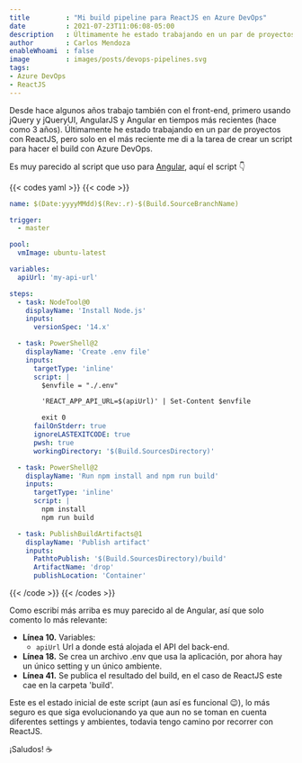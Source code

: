 ```yaml
---
title         : "Mi build pipeline para ReactJS en Azure DevOps"
date          : 2021-07-23T11:06:08-05:00
description   : Últimamente he estado trabajando en un par de proyectos con ReactJS, pero solo en el más reciente me di a la tarea de crear un script para hacer el deployment con Azure DevOps.
author        : Carlos Mendoza
enableWhoami  : false
image         : images/posts/devops-pipelines.svg
tags:
- Azure DevOps
- ReactJS
---
```


Desde hace algunos años trabajo también con el front-end, primero usando jQuery y jQueryUI, AngularJS y Angular en tiempos más recientes (hace como 3 años).
Últimamente he estado trabajando en un par de proyectos con ReactJS, pero solo en el más reciente me di a la tarea de crear un script para hacer el build con Azure DevOps.

Es muy parecido al script que uso para [Angular](/posts/mi-build-pipeline-para-angular-en-azuredevops), aquí el script 👇

{{< codes yaml >}}
  {{< code >}}

  ```yaml
  name: $(Date:yyyyMMdd)$(Rev:.r)-$(Build.SourceBranchName)

  trigger:
    - master

  pool:
    vmImage: ubuntu-latest

  variables:
    apiUrl: 'my-api-url'

  steps:
    - task: NodeTool@0
      displayName: 'Install Node.js'
      inputs:
        versionSpec: '14.x'

    - task: PowerShell@2
      displayName: 'Create .env file'
      inputs:
        targetType: 'inline'
        script: |
          $envfile = "./.env"

          'REACT_APP_API_URL=$(apiUrl)' | Set-Content $envfile

          exit 0
        failOnStderr: true
        ignoreLASTEXITCODE: true
        pwsh: true
        workingDirectory: '$(Build.SourcesDirectory)'

    - task: PowerShell@2
      displayName: 'Run npm install and npm run build'
      inputs:
        targetType: 'inline'
        script: |
          npm install
          npm run build

    - task: PublishBuildArtifacts@1
      displayName: 'Publish artifact'
      inputs:
        PathtoPublish: '$(Build.SourcesDirectory)/build'
        ArtifactName: 'drop'
        publishLocation: 'Container'
  ```

  {{< /code >}}
{{< /codes >}}

Como escribí más arriba es muy parecido al de Angular, así que solo comento lo más relevante:

- **Línea 10.** Variables:
    - `apiUrl` Url a donde está alojada el API del back-end.
- **Línea 18.** Se crea un archivo .env que usa la aplicación, por ahora hay un único setting y un único ambiente.
- **Línea 41.** Se publica el resultado del build, en el caso de ReactJS este cae en la carpeta 'build'.

Este es el estado inicial de este script (aun así es funcional 😉), lo más seguro es que siga evolucionando ya que aun no se toman en cuenta diferentes settings y ambientes, todavia tengo camino por recorrer con ReactJS.

¡Saludos! ☕
